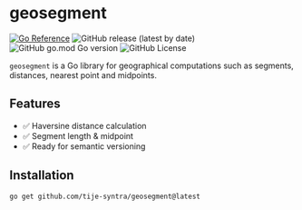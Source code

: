 # geosegment

[![Go Reference](https://pkg.go.dev/badge/github.com/tije-syntra/geosegment.svg)](https://pkg.go.dev/github.com/tije-syntra/geosegment)
![GitHub release (latest by date)](https://img.shields.io/github/v/release/tije-syntra/geosegment)
![GitHub go.mod Go version](https://img.shields.io/github/go-mod/go-version/tije-syntra/geosegment)
![GitHub License](https://img.shields.io/github/license/tije-syntra/geosegment?cacheSeconds=10)

`geosegment` is a Go library for geographical computations such as segments, distances, nearest point and midpoints.

## Features
- ✅ Haversine distance calculation
- ✅ Segment length & midpoint
- ✅ Ready for semantic versioning

## Installation

```bash
go get github.com/tije-syntra/geosegment@latest
```
